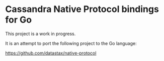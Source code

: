# Cassandra Native Protocol bindings for Go

This project is a work in progress.
 
It is an attempt to port the following project to the Go language:

https://github.com/datastax/native-protocol 
